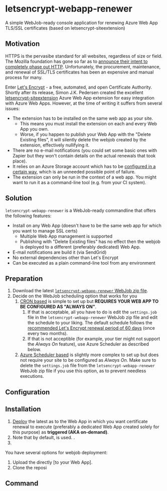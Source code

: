 # letsencrypt-webapp-renewer
A simple WebJob-ready console application for renewing Azure Web App TLS/SSL certificates (based on letsencrypt-siteextension)
## Motivation
HTTPS is the pervasibe standard for all websites, regardless of size or field. 
The Mozilla foundation has gone so far as to [announce their intent to completely phase out HTTP](https://blog.mozilla.org/security/2015/04/30/deprecating-non-secure-http/). 
Unfortunately, the procurement, maintenance, and renewal of SSL/TLS certificates has been an expensive and manual process for many.

Enter [Let's Encrypt](https://letsencrypt.org/) - a free, automated, and open Certificate Authority. Shortly after its release, Simon J.K. Pedersen created the excellent [letsencrypt-siteextension](https://github.com/sjkp/letsencrypt-siteextension) Azure Web App extension for easy integration with Azure Web Apps. However, at the time of writing it suffers from several issues:

- The extension has to be installed on the same web app as your site.
  - This means you must install the extension on each and every Web App you own.
  - Worse, if you happen to publish your Web App with the "Delete Existing files", it will silently delete the webjob created by the extension, effectively nullifying it.
- There are no e-mail notifications (you could set some basic ones with Zapier but they won't contain details on the actual renewals that took place).
- It relies on an Azure Storage account which has to be [configured in a certain way](https://github.com/sjkp/letsencrypt-siteextension/issues/148), which is an unneeded possible point of failure.
- The extension can only be run in the context of a web app. You might want to run it as a command-line tool (e.g. from your CI system).

## Solution
`letsencrypt-webapp-renewer` is a WebJob-ready commandline that offers the following features:
- Install on any Web App (doesn't have to be the same web app for which you want to manage SSL certs)
  - Multiple Web App management is supported
  - Publishing with "Delete Existing files" has no effect then the webjob is deployed to a different (preferably dedicated) Web App.
- E-mail notifications are build it (via SendGrid)
- No external dependencies other than Let's Encrypt
- Can be executed as a plain command-line tool from any environment

## Preparation
1. Download the latest [`letsencrypt-webapp-renewer` WebJob zip file](https://github.com/ohadschn/letsencrypt-webapp-renewer/releases).
2. Decide on the WebJob scheduling option that works for you
   1. [CRON based](https://docs.microsoft.com/en-us/azure/app-service-web/web-sites-create-web-jobs#CreateScheduledCRON) is simple to set up but **REQUIRES YOUR WEB APP TO BE CONFIGURED AS "ALWAYS ON"**.
      1. If that is acceptable, all you have to do is edit the `settings.job` file in the `letsencrypt-webapp-renewer` WebJob zip file and edit the schedule to your liking. The default schedule follows the [recommended Let's Encrypt renewal period of 60 days](https://letsencrypt.org/docs/faq/) (once every two months).
      1. If that is not acceptible (for example, your tier might not support the _Always On_ feature), use Azure Scheduler as described below.
   2. [Azure Scheduler based](https://docs.microsoft.com/en-us/azure/app-service-web/web-sites-create-web-jobs#CreateScheduled) is slightly more complex to set up but does not require your site to be configured as _Always On_. Make sure to delete the `settings.job` file from the `letsencrypt-webapp-renewer` WebJob zip file if you use this option, as to prevent needless executions.

## Configuration


## Installation
1. [Deploy](https://docs.microsoft.com/en-us/azure/app-service-web/web-sites-create-web-jobs) the latest  as to the Web App in which you want certificate renewal to execute (preferably a dedicated Web App created solely for this purpose) as **triggered (AKA on-demand)**. 
  1. Note that by default,  is used. .
  1.
You have several options for webjob deployment:
  1. Upload the  directly [to your Web App].
  1. Clone the reposi
## Command
